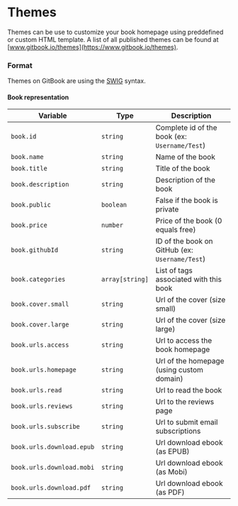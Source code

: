# Themes

Themes can be use to customize your book homepage using preddefined or custom HTML template. A list of all published themes can be found at [www.gitbook.io/themes](https://www.gitbook.io/themes).

### Format

Themes on GitBook are using the [SWIG](http://paularmstrong.github.io/swig/docs/) syntax.

#### Book representation

| Variable | Type | Description |
| -------- | ---- | ----------- |
| `book.id` | `string` | Complete id of the book (ex: `Username/Test`) |
| `book.name` | `string` | Name of the book |
| `book.title` | `string` | Title of the book |
| `book.description` | `string` | Description of the book |
| `book.public` | `boolean` | False if the book is private |
| `book.price` | `number` | Price of the book (0 equals free) |
| `book.githubId` | `string` | ID of the book on GitHub (ex: `Username/Test`) |
| `book.categories` | `array[string]` | List of tags associated with this book |
| `book.cover.small` | `string` | Url of the cover (size small) |
| `book.cover.large` | `string` | Url of the cover (size large) |
| `book.urls.access` | `string` | Url to access the book homepage |
| `book.urls.homepage` | `string` | Url of the homepage (using custom domain) |
| `book.urls.read` | `string` | Url to read the book |
| `book.urls.reviews` | `string` | Url to the reviews page |
| `book.urls.subscribe` | `string` | Url to submit email subscriptions |
| `book.urls.download.epub` | `string` | Url download ebook (as EPUB) |
| `book.urls.download.mobi` | `string` | Url download ebook (as Mobi) |
| `book.urls.download.pdf` | `string` | Url download ebook (as PDF) |
